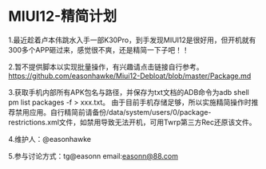 # MIUI12-精简计划

1.最近趁着卢本伟跳水入手一部K30Pro，到手发现MIUI12是很好用，但开机就有300多个APP砸过来，感觉很不爽，还是精简一下子吧！！

2.暂不提供脚本以实现批量操作，有兴趣请点击链接自行参考。https://github.com/easonhawke/Miui12-Debloat/blob/master/Package.md

3.获取手机内部所有APK包名与路径，并保存为txt文档的ADB命令为adb shell pm list packages -f > xxx.txt。
由于目前手机存储足够，所以实施精简操作时推荐禁用应用。自行精简前请备份/data/system/users/0/package-restrictions.xml文件，如禁用导致无法开机，可用Twrp第三方Rec还原该文件。

4.维护人：@easonhawke

5.参与讨论方式：tg@easonn  email:easonn@88.com 
